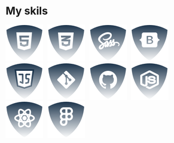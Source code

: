 # <b>My skils</b>
![html5](./img/html.svg) &nbsp;
![css](./img/css.svg) &nbsp;
![Sass](./img/sass.svg) &nbsp;
![Botstrap](./img/bootstrap.svg) &nbsp;
![JS](./img/js.svg) &nbsp;
![Git](./img/git.svg) &nbsp;
![Github](./img/github.svg) &nbsp;
![NodeJS](./img/nodejs.svg) &nbsp;
![ReactJS](./img/reactjs.svg) &nbsp;
![Figma](./img/figma.svg) &nbsp;
